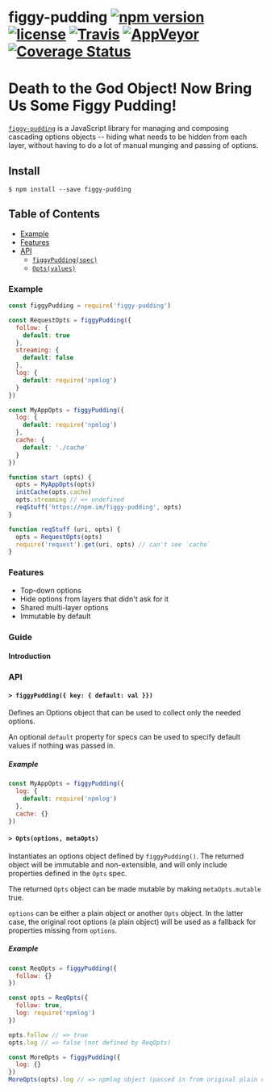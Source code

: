# figgy-pudding [![npm version](https://img.shields.io/npm/v/figgy-pudding.svg)](https://npm.im/figgy-pudding) [![license](https://img.shields.io/npm/l/figgy-pudding.svg)](https://npm.im/figgy-pudding) [![Travis](https://img.shields.io/travis/zkat/figgy-pudding.svg)](https://travis-ci.org/zkat/figgy-pudding) [![AppVeyor](https://ci.appveyor.com/api/projects/status/github/zkat/figgy-pudding?svg=true)](https://ci.appveyor.com/project/zkat/figgy-pudding) [![Coverage Status](https://coveralls.io/repos/github/zkat/figgy-pudding/badge.svg?branch=latest)](https://coveralls.io/github/zkat/figgy-pudding?branch=latest)

# Death to the God Object! Now Bring Us Some Figgy Pudding!

[`figgy-pudding`](https://github.com/zkat/figgy-pudding) is a JavaScript library for managing and composing cascading options objects -- hiding what needs to be hidden from each layer, without having to do a lot of manual munging and passing of options.

## Install

`$ npm install --save figgy-pudding`

## Table of Contents

* [Example](#example)
* [Features](#features)
* [API](#api)
  * [`figgyPudding(spec)`](#figgy-pudding)
  * [`Opts(values)`](#opts)

### Example

```javascript
const figgyPudding = require('figgy-pudding')

const RequestOpts = figgyPudding({
  follow: {
    default: true
  },
  streaming: {
    default: false
  },
  log: {
    default: require('npmlog')
  }
})

const MyAppOpts = figgyPudding({
  log: {
    default: require('npmlog')
  },
  cache: {
    default: './cache'
  }
})

function start (opts) {
  opts = MyAppOpts(opts)
  initCache(opts.cache)
  opts.streaming // => undefined
  reqStuff('https://npm.im/figgy-pudding', opts)
}

function reqStuff (uri, opts) {
  opts = RequestOpts(opts)
  require('request').get(uri, opts) // can't see `cache`
}
```

### Features

* Top-down options
* Hide options from layers that didn't ask for it
* Shared multi-layer options
* Immutable by default

### Guide

#### Introduction

### API

#### <a name="figgy-pudding"></a> `> figgyPudding({ key: { default: val }})`

Defines an Options object that can be used to collect only the needed options.

An optional `default` property for specs can be used to specify default values
if nothing was passed in.

##### Example

```javascript
const MyAppOpts = figgyPudding({
  log: {
    default: require('npmlog')
  },
  cache: {}
})
```

#### <a name="opts"></a> `> Opts(options, metaOpts)`

Instantiates an options object defined by `figgyPudding()`. The returned object
will be immutable and non-extensible, and will only include properties defined
in the `Opts` spec.

The returned `Opts` object can be made mutable by making `metaOpts.mutable` true.

`options` can be either a plain object or another `Opts` object. In the latter
case, the original root options (a plain object) will be used as a fallback
for properties missing from `options`.

##### Example

```javascript
const ReqOpts = figgyPudding({
  follow: {}
})

const opts = ReqOpts({
  follow: true,
  log: require('npmlog')
})

opts.follow // => true
opts.log // => false (not defined by ReqOpts)

const MoreOpts = figgyPudding({
  log: {}
})
MoreOpts(opts).log // => npmlog object (passed in from original plain obj)
```
